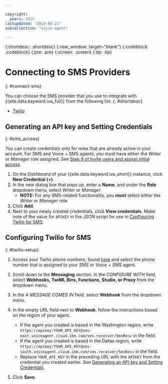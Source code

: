```yaml
---

copyright:
  years: 2019
lastupdated: "2019-06-21"
subcollection: "voice-agent"

---
```


{:shortdesc: .shortdesc}
{:new_window: target="_blank"_}
{:codeblock: .codeblock}
{:pre: .pre}
{:screen: .screen}
{:tip: .tip}


# Connecting to SMS Providers
{: #connect-sms}

You can choose the SMS provider that you use to integrate with {{site.data.keyword.iva_full}} from the following list.
{: #shortdesc}

* [Twilio](#twilio-setup)

## Generating an API key and Setting Credentials
{: #sms_access}

You can create credentials only for roles that are already active in your account. For SMS and Voice + SMS agents, you must have either the *Writer* or *Manager* role assigned. See [Step 9 of Invite users and assign initial access](/docs/services/voice-agent?topic=voice-agent-iam#step1).

1. On the *Dashboard* of your {{site.data.keyword.iva_short}} instance, click **New Credential (+)**. 
2. In the new dialog box that pops up, enter a **Name**, and under the **Role** dropdown menu, select *Writer* or *Manager*. 
    - **NOTE:** For any SMS-related functionality, you **_must_** select either the *Writer* or *Manager* role. 
3. Click **Add**.
4. Next to your newly created credentials, click **View credentials**. Make note of the value for `APIKEY` in the JSON script for use in [Configuring Twilio for SMS](/docs/services/voice-agent?topic=voice-agent-connect-sms#twilio-setup).

## Configuring Twilio for SMS
{: #twilio-setup}

1. Access your Twilio phone numbers, found [here](https://www.twilio.com/console/phone-numbers/) and select the phone number that is assigned to your _SMS_ or _Voice + SMS_ agent. 

1. Scroll down to the **Messaging** section. In the _CONFIGURE WITH_ field, select **Webhooks, TwiML Bins, Functions, Studio, or Proxy** from the dropdown menu.

1. In the _A MESSAGE COMES IN_ field, select **Webhook** from the dropdown menu.

1. In the empty URL field next to **Webhook**, follow the instructions based on the region of your agent. 

    - If the agent you created is based in the Washington region, write `https://apikey:YOUR_API_KEY@sms-east.voiceagent.cloud.ibm.com/sms.receiver/SmsRecv` in the field.
    - If the agent you created is based in the Dallas region, write `https://apikey:YOUR_API_KEY@sms-south.voiceagent.cloud.ibm.com/sms.receiver/SmsRecv` in the field.
    - Replace `YOUR_API_KEY` in the preceding URL with the `APIKEY` from the credential you created earlier. See [Generating an API key and Setting Credentials](/docs/services/voice-agent?topic=voice-agent-sms_config_instance#sms_access). 

1. Click **Save**. 